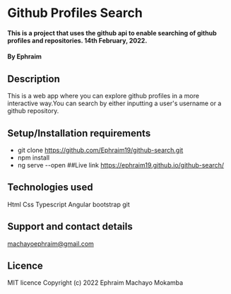 # Github Profiles Search

#### This is a project that uses the github api to enable searching of github profiles and repositories. 14th February, 2022.
#### By Ephraim
## Description
This is a web app where you can explore github profiles in a more interactive way.You can search by either inputting a user's username or a github repository.
## Setup/Installation requirements
* git clone https://github.com/Ephraim19/github-search.git
* npm install
* ng serve --open
##Live link
https://ephraim19.github.io/github-search/
## Technologies used
Html
Css
Typescript
Angular
bootstrap
git
## Support and contact details
machayoephraim@gmail.com
## Licence
MIT licence
Copyright (c) 2022 Ephraim Machayo Mokamba
